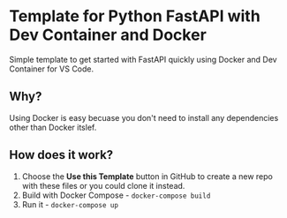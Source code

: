 # Template for Python FastAPI with Dev Container and Docker

Simple template to get started with FastAPI quickly using Docker and Dev Container for VS Code.

## Why?

Using Docker is easy becuase you don't need to install any dependencies other than Docker itslef.

## How does it work?

1. Choose the **Use this Template** button in GitHub to create a new repo with these files or you could clone it instead.
2. Build with Docker Compose - `docker-compose build`
3. Run it - `docker-compose up`
